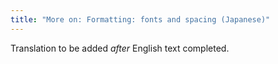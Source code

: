 ```yaml
---
title: "More on: Formatting: fonts and spacing (Japanese)"
---
```

Translation to be added _after_ English text completed.
